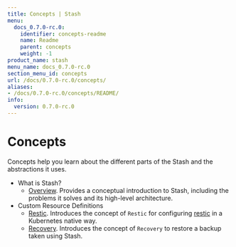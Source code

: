 ```yaml
---
title: Concepts | Stash
menu:
  docs_0.7.0-rc.0:
    identifier: concepts-readme
    name: Readme
    parent: concepts
    weight: -1
product_name: stash
menu_name: docs_0.7.0-rc.0
section_menu_id: concepts
url: /docs/0.7.0-rc.0/concepts/
aliases:
- /docs/0.7.0-rc.0/concepts/README/
info:
  version: 0.7.0-rc.0
---
```


# Concepts

Concepts help you learn about the different parts of the Stash and the abstractions it uses.

- What is Stash?
  - [Overview](/docs/0.7.0-rc.0/concepts/what-is-stash/overview). Provides a conceptual introduction to Stash, including the problems it solves and its high-level architecture.
- Custom Resource Definitions
  - [Restic](/docs/0.7.0-rc.0/concepts/crds/restic). Introduces the concept of `Restic` for configuring [restic](https://restic.net) in a Kubernetes native way.
  - [Recovery](/docs/0.7.0-rc.0/concepts/crds/recovery). Introduces the concept of `Recovery` to restore a backup taken using Stash.
